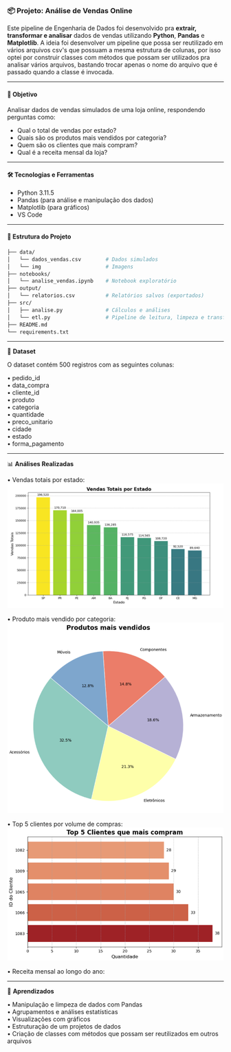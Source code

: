 ### 📦 Projeto: Análise de Vendas Online


Este pipeline de Engenharia de Dados foi desenvolvido pra **extrair, transformar
e analisar** dados de vendas utilizando **Python**, **Pandas** e **Matplotlib**. 
A ideia foi desenvolver um pipeline que possa ser reutilizado em vários arquivos csv's 
que possuam a mesma estrutura de colunas, por isso optei por construir classes com métodos 
que possam ser utilizados pra analisar vários arquivos, bastando trocar apenas o nome do 
arquivo que é passado quando a classe é invocada.

---

#### 🎯 Objetivo

Analisar dados de vendas simulados de uma loja online, respondendo perguntas como:

- Qual o total de vendas por estado?
- Quais são os produtos mais vendidos por categoria?
- Quem são os clientes que mais compram?
- Qual é a receita mensal da loja?

---

#### 🛠️ Tecnologias e Ferramentas

- Python 3.11.5
- Pandas (para análise e manipulação dos dados)
- Matplotlib (para gráficos)
- VS Code

---

#### 📁 Estrutura do Projeto

```bash
├── data/
│   └── dados_vendas.csv        # Dados simulados
│   └── img                     # Imagens
├── notebooks/
│   └── analise_vendas.ipynb    # Notebook exploratório
├── output/
│   └── relatorios.csv          # Relatórios salvos (exportados)
├── src/
│   ├── analise.py              # Cálculos e análises
│   └── etl.py                  # Pipeline de leitura, limpeza e transformação
├── README.md
└── requirements.txt

```

--- 

🧪 **Dataset**

O dataset contém 500 registros com as seguintes colunas:

•	pedido_id  
•	data_compra  
•	cliente_id  
•	produto  
•	categoria  
•	quantidade  
•	preco_unitario  
•	cidade  
•	estado  
•	forma_pagamento  

---

📊 **Análises Realizadas**

•	Vendas totais por estado:  
![texto alternativo](img/vendas_totais_por_estado.png)

•	Produto mais vendido por categoria:    
![texto alternativo](img/produtos_mais_vendidos.png)


•	Top 5 clientes por volume de compras:   
![texto alternativo](img/clientes_que_mais_compram.png)

•	Receita mensal ao longo do ano:    


---

🧠 **Aprendizados**

•	Manipulação e limpeza de dados com Pandas  
•	Agrupamentos e análises estatísticas  
•	Visualizações com gráficos  
•	Estruturação de um projetos de dados  
•	Criação de classes com métodos que possam ser reutilizados em outros arquivos 
